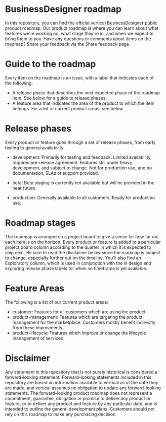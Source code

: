 # BusinessDesigner roadmap
In this repository, you can find the official vertical BusinessDesigner public product roadmap. Our product roadmap is where you can learn about what features we're working on, what stage they're in, and when we expect to bring them to you. Have any questions or comments about items on the roadmap? Share your feedback via the Share feedback page.

# Guide to the roadmap

Every item on the roadmap is an issue, with a label that indicates each of the following:

* A release phase that describes the next expected phase of the roadmap item. See below for a guide to release phases.
* A feature area that indicates the area of the product to which the item belongs. For a list of current product areas, see below.

# Release phases

Every product or feature goes through a set of release phases, from early testing to general availability.

* development: Primarily for testing and feedback. Limited availability, requires pre-release agreement. Features still under heavy development, and subject to change. Not for production use, and no documentation, SLAs or support provided.

* beta: Beta staging is currently not available but will be provided in the near future.

* production: Generally available to all customers. Ready for production use.

# Roadmap stages

The roadmap is arranged on a project board to give a sense for how far out each item is on the horizon. Every product or feature is added to a particular project board column according to the quarter in which it is expected to ship next. Be sure to read the disclaimer below since the roadmap is subject to change, especially further out on the timeline. You'll also find an Exploratory column, which is used in conjunction with the in design and exploring release phase labels for when no timeframe is yet available.

# Feature Areas

The following is a list of our current product areas:

* customer: Features for all customers which are using the product
* product-management: Features which are targeting the product management for the marketplace. Customers mostly benefit indirectly from these improvments
* product-lifecycle: Features which improve or change the lifecycle management of services

# Disclaimer
Any statement in this repository that is not purely historical is considered a forward-looking statement. Forward-looking statements included in this repository are based on information available to vertical as of the date they are made, and vertical assumes no obligation to update any forward-looking statements. The forward-looking product roadmap does not represent a commitment, guarantee, obligation or promise to deliver any product or feature, or to deliver any product and feature by any particular date, and is intended to outline the general development plans. Customers should not rely on this roadmap to make any purchasing decision.

